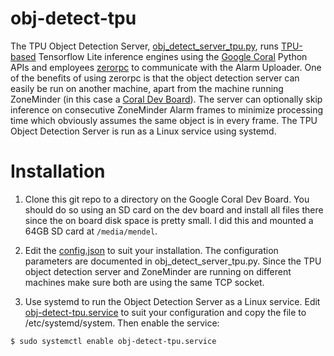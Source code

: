 # obj-detect-tpu
The TPU Object Detection Server, [obj_detect_server_tpu.py](./obj_detect_server_tpu.py), runs [TPU-based](https://cloud.google.com/edge-tpu/) Tensorflow Lite inference engines using the [Google Coral](https://coral.withgoogle.com/) Python APIs and employees [zerorpc](http://www.zerorpc.io/) to communicate with the Alarm Uploader. One of the benefits of using zerorpc is that the object detection server can easily be run on another machine, apart from the machine running ZoneMinder (in this case a [Coral Dev Board](https://coral.withgoogle.com/products/dev-board/)). The server can optionally skip inference on consecutive ZoneMinder Alarm frames to minimize processing time which obviously assumes the same object is in every frame. The TPU Object Detection Server is run as a Linux service using systemd.

# Installation
1. Clone this git repo to a directory on the Google Coral Dev Board. You should do so using an SD card on the dev board and install all files there since the on board disk space is pretty small. I did this and mounted a 64GB SD card at ```/media/mendel```. 

2. Edit the [config.json](./config.json) to suit your installation. The configuration parameters are documented in obj_detect_server_tpu.py. Since the TPU object detection server and ZoneMinder are running on different machines make sure both are using the same TCP socket.

3. Use systemd to run the Object Detection Server as a Linux service. Edit [obj-detect-tpu.service](../scripts/obj-detect-tpu.service) to suit your configuration and copy the file to /etc/systemd/system. Then enable the service:
```bash
$ sudo systemctl enable obj-detect-tpu.service
```